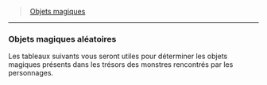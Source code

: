 ﻿---
!GenericItem
Id: magicitems_hd.md#objets-magiques-aléatoires
ParentLink: magicitems_hd.md#objets-magiques
Name: Objets magiques aléatoires
ParentName: Objets magiques
NameLevel: 3
Attributes: {}
---
> [Objets magiques](hd_magicitems.md)

---

### Objets magiques aléatoires

Les tableaux suivants vous seront utiles pour déterminer les objets magiques présents dans les trésors des monstres rencontrés par les personnages.

